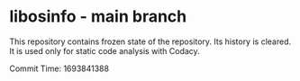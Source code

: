 # libosinfo - main branch

This repository contains frozen state of the repository.
Its history is cleared. It is used only for static code
analysis with Codacy.

Commit Time: 1693841388